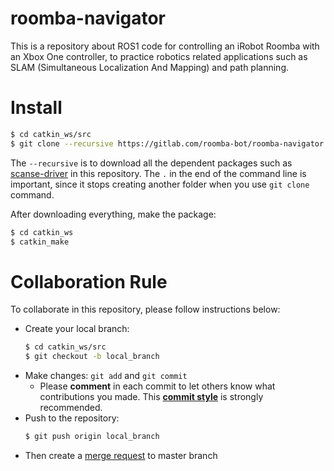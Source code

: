 # roomba-navigator

This is a repository about ROS1 code for controlling an iRobot Roomba with an Xbox One controller, to practice robotics related applications such as SLAM (Simultaneous Localization And Mapping) and path planning.

# Install

```bash
$ cd catkin_ws/src
$ git clone --recursive https://gitlab.com/roomba-bot/roomba-navigator.git .
```
The `--recursive` is to download all the dependent packages such as [scanse-driver](https://github.com/scanse/sweep-ros) in this repository.
The `.` in the end of the command line is important, since it stops creating another folder when you use `git clone` command.

After downloading everything, make the package:
```bash
$ cd catkin_ws
$ catkin_make
```

# Collaboration Rule

To collaborate in this repository, please follow instructions below:

+ Create your local branch:
    ```bash
    $ cd catkin_ws/src
    $ git checkout -b local_branch
    ```
+ Make changes: `git add` and `git commit` 
    + Please **comment** in each commit to let others know what contributions you made. This **[commit style](http://udacity.github.io/git-styleguide/)** is strongly recommended.
+ Push to the repository:
    ```bash
    $ git push origin local_branch
    ```
+ Then create a [merge request](https://docs.gitlab.com/ee/gitlab-basics/add-merge-request.html) to master branch





